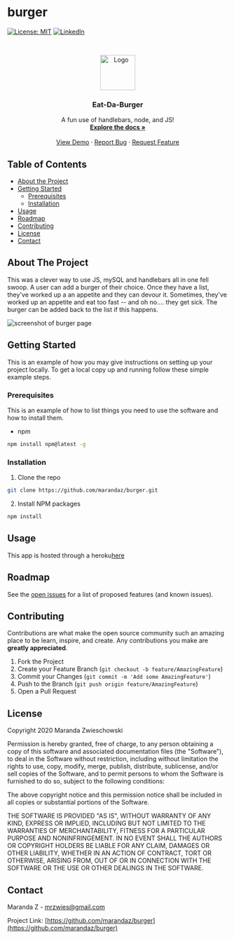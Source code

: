 # burger


[![License: MIT](https://img.shields.io/badge/License-MIT-yellow.svg)](https://opensource.org/licenses/MIT)
[![LinkedIn](https://img.shields.io/badge/-LinkedIn-black.svg?style=flat-square&logo=linkedin&colorB=555)](https://www.linkedin.com/in/maranda-zwieschowski/)


<!-- PROJECT LOGO -->
<br />
<p align="center">
  <a href="https://github.com/othneildrew/Best-README-Template">
    <img src="images/logo.png" alt="Logo" width="80" height="80">
  </a>

<p align="center">
  <h3 align="center">Eat-Da-Burger</h3>

  <p align="center">
    A fun use of handlebars, node, and JS!
    <br />
    <a href="https://github.com/marandaz/burger"><strong>Explore the docs »</strong></a>
    <br />
    <br />
    <a href="https://github.com/marandaz/burger">View Demo</a>
    ·
    <a href="https://github.com/marandaz/burger/issues">Report Bug</a>
    ·
    <a href="https://github.com/marandaz/burger/issues">Request Feature</a>
  </p>
</p>



<!-- TABLE OF CONTENTS -->
## Table of Contents

* [About the Project](#about-the-project)
* [Getting Started](#getting-started)
  * [Prerequisites](#prerequisites)
  * [Installation](#installation)
* [Usage](#usage)
* [Roadmap](#roadmap)
* [Contributing](#contributing)
* [License](#license)
* [Contact](#contact)



<!-- ABOUT THE PROJECT -->
## About The Project

This was a clever way to use JS, mySQL and handlebars all in one fell swoop. A user can add a burger of their choice. Once they have a list, they've worked up a an appetite and they can devour it. Sometimes, they've worked up an appetite and eat too fast -- and oh no.... they get sick. The burger can be added back to the list if this happens.


<img src="../assets/img/readme.png" alt="screenshot of burger page" >

<!-- GETTING STARTED -->
## Getting Started

This is an example of how you may give instructions on setting up your project locally.
To get a local copy up and running follow these simple example steps.

### Prerequisites

This is an example of how to list things you need to use the software and how to install them.
* npm
```sh
npm install npm@latest -g
```

### Installation

1. Clone the repo
```sh
git clone https://github.com/marandaz/burger.git
```
2. Install NPM packages
```sh
npm install
```


<!-- USAGE EXAMPLES -->
## Usage

This app is hosted through a heroku[here](https://eat-da-burger-2021.herokuapp.com/)



<!-- ROADMAP -->
## Roadmap

See the [open issues](https://github.com/marandaz/burger/issues) for a list of proposed features (and known issues).



<!-- CONTRIBUTING -->
## Contributing

Contributions are what make the open source community such an amazing place to be learn, inspire, and create. Any contributions you make are **greatly appreciated**.

1. Fork the Project
2. Create your Feature Branch (`git checkout -b feature/AmazingFeature`)
3. Commit your Changes (`git commit -m 'Add some AmazingFeature'`)
4. Push to the Branch (`git push origin feature/AmazingFeature`)
5. Open a Pull Request



<!-- LICENSE -->
## License

Copyright 2020 Maranda Zwieschowski

Permission is hereby granted, free of charge, to any person obtaining a copy of this software and associated documentation files (the "Software"), to deal in the Software without restriction, including without limitation the rights to use, copy, modify, merge, publish, distribute, sublicense, and/or sell copies of the Software, and to permit persons to whom the Software is furnished to do so, subject to the following conditions:

The above copyright notice and this permission notice shall be included in all copies or substantial portions of the Software.

THE SOFTWARE IS PROVIDED "AS IS", WITHOUT WARRANTY OF ANY KIND, EXPRESS OR IMPLIED, INCLUDING BUT NOT LIMITED TO THE WARRANTIES OF MERCHANTABILITY, FITNESS FOR A PARTICULAR PURPOSE AND NONINFRINGEMENT. IN NO EVENT SHALL THE AUTHORS OR COPYRIGHT HOLDERS BE LIABLE FOR ANY CLAIM, DAMAGES OR OTHER LIABILITY, WHETHER IN AN ACTION OF CONTRACT, TORT OR OTHERWISE, ARISING FROM, OUT OF OR IN CONNECTION WITH THE SOFTWARE OR THE USE OR OTHER DEALINGS IN THE SOFTWARE.




<!-- CONTACT -->
## Contact

Maranda Z - mrzwies@gmail.com

Project Link: [https://github.com/marandaz/burger](https://github.com/marandaz/burger)


